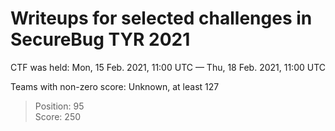 # Writeups for selected challenges in SecureBug TYR 2021

CTF was held: Mon, 15 Feb. 2021, 11:00 UTC — Thu, 18 Feb. 2021, 11:00 UTC

Teams with non-zero score: Unknown, at least 127

> Position: 95<br/>
> Score: 250
